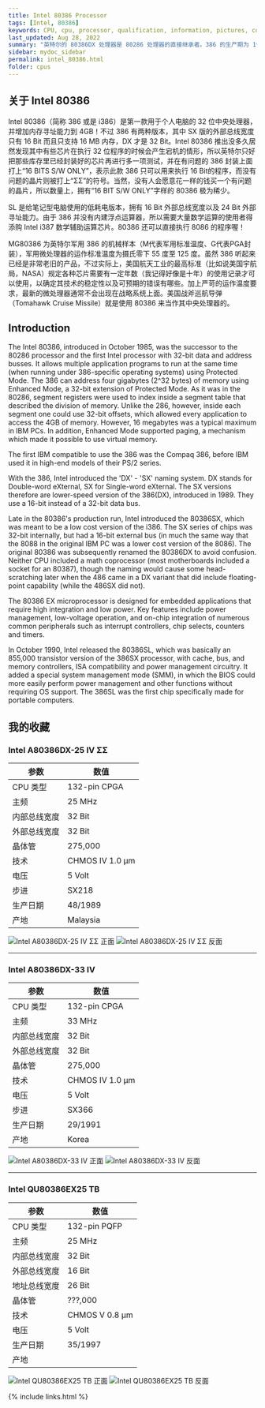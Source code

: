 ```yaml
---
title: Intel 80386 Processor
tags: [Intel, 80386]
keywords: CPU, cpu, processor, qualification, information, pictures, core, frequency, chip packaging, packaging, cpu info, x86, collection, amd, cyrix, harris, ibm, idt, iit, intel, motorola, nec, sgs, sgs-thomson, siemens, ST, signetics, mhs, ti, texas instruments, ulsi, umc, weitek, zilog, 808x, 8085, 8088, 8086, 80188, 80186, 80286, 286, 80386, 386, i386, Am386, 386sx, 386dx, 486, i486, 586, 486sx, 486dx, overdrive, 487, pentium, 586, 5x86, 386dlc, 386slc, 486dx2, mmx, ppro, pentium-pro, pro, athlon, duron, z80, dirk oppelt, dirk, oppelt, engineering, sample, samples
last_updated: Aug 28, 2022
summary: "英特尔的 80386DX 处理器是 80286 处理器的直接继承者。386 的生产期为 1985 年 10 月至 2007 年 9 月。借助 386，英特尔终于转向了 32 位微架构，今天仍然可以在最新的 64 位处理器中找到这种架构。DX 处理器上市 3 年后，即 1988 年 6 月，i386SX 处理器开始销售。然而，具有 SX CPU 的计算机系统只有 16 Bit 的外部数据总线和 24 Bit 的地址总线，因此比具有相同时钟速度的 DX 系统要慢得多。另一方面，可以使用 SX 处理器构建用于办公区域的相对便宜的 PC。386处理器也由 AMD、Chips & Technologies、Cyrix、IBM 和德州仪器制造。"
sidebar: mydoc_sidebar
permalink: intel_80386.html
folder: cpus
---
```


## 关于 Intel 80386

Intel 80386（简称 386 或是 i386）是第一款用于个人电脑的 32 位中央处理器，并增加内存寻址能力到 4GB！不过 386 有两种版本，其中 SX 版的外部总线宽度只有 16 Bit 而且只支持 16 MB 内存，DX 才是 32 Bit。Intel 80386 推出没多久居然发现其中有些芯片在执行 32 位程序的时候会产生宕机的情形，所以英特尔只好把那些库存里已经封装好的芯片再进行多一项测试，并在有问题的 386 封装上面打上“16 BITS S/W ONLY”，表示此款 386 只可以用来执行 16 Bit的程序，而没有问题的晶片则被打上“ΣΣ”的符号。当然，没有人会愿意花一样的钱买一个有问题的晶片，所以数量上，拥有“16 BIT S/W ONLY”字样的 80386 极为稀少。

SL 是给笔记型电脑使用的低耗电版本，拥有 16 Bit 外部总线宽度以及 24 Bit 外部寻址能力。由于 386 并没有内建浮点运算器，所以需要大量数学运算的使用者得添购 Intel i387 数学辅助运算芯片。80386 还可以直接执行 8086 的程序喔！ 

MG80386 为英特尔军用 386 的机械样本（M代表军用标准温度、G代表PGA封装），军用微处理器的运作标准温度为摄氏零下 55 度至 125 度。虽然 386 听起来已经是非常老旧的产品，不过实际上，美国航天工业的最高标准（比如说美国宇航局，NASA）规定各种芯片需要有一定年数（我记得好像是十年）的使用记录才可以使用，以确定其技术的稳定性以及可预期的错误有哪些。加上严苛的运作温度要求，最新的微处理器通常不会出现在战略系统上面。美国战斧巡航导弹（Tomahawk Cruise Missile）就是使用 80386 来当作其中央处理器的。

## Introduction

The Intel 80386, introduced in October 1985, was the successor to the 80286 processor and the first Intel processor with 32-bit data and address busses. It allows multiple application programs to run at the same time (when running under 386-specific operating systems) using Protected Mode. The 386 can address four gigabytes (2^32 bytes) of memory using Enhanced Mode, a 32-bit extension of Protected Mode. As it was in the 80286, segment registers were used to index inside a segment table that described the division of memory. Unlike the 286, however, inside each segment one could use 32-bit offsets, which allowed every application to access the 4GB of memory. However, 16 megabytes was a typical maximum in IBM PCs.
In addition, Enhanced Mode supported paging, a mechanism which made it possible to use virtual memory.
 
The first IBM compatible to use the 386 was the Compaq 386, before IBM used it in high-end models of their PS/2 series.
 
With the 386, Intel introduced the 'DX' - 'SX' naming system. DX stands for Double-word eXternal, SX for Single-word eXternal. The SX versions therefore are lower-speed version of the 386(DX), introduced in 1989. They use a 16-bit instead of a 32-bit data bus.

Late in the 80386's production run, Intel introduced the 80386SX, which was meant to be a low cost version of the i386. The SX series of chips was 32-bit internally, but had a 16-bit external bus (in much the same way that the 8088 in the original IBM PC was a lower cost version of the 8086). The original 80386 was subsequently renamed the 80386DX to avoid confusion. Neither CPU included a math coprocessor (most motherboards included a socket for an 80387), though the naming would cause some head-scratching later when the 486 came in a DX variant that did include floating-point capability (while the 486SX did not).

The 80386 EX microprocessor is designed for embedded applications that require high integration and low power. Key features include power management, low-voltage operation, and on-chip integration of numerous common peripherals such as interrupt controllers, chip selects, counters and timers.

In October 1990, Intel released the 80386SL, which was basically an 855,000 transistor version of the 386SX processor, with cache, bus, and memory controllers, ISA compatibility and power management circuitry. It added a special system management mode (SMM), in which the BIOS could more easily perform power management and other functions without requiring OS support. The 386SL was the first chip specifically made for portable computers.

## 我的收藏

### Intel A80386DX-25 IV ΣΣ

| 参数 | 数值 |
| ------ | ------ |
| CPU 类型 | 132-pin CPGA |
| 主频 | 25 MHz |
| 内部总线宽度 | 32 Bit |
| 外部总线宽度 | 32 Bit |
| 晶体管 | 275,000 |
| 技术 | CHMOS IV 1.0 µm |
| 电压 | 5 Volt |
| 步进 | SX218 |
| 生产日期 | 48/1989 |
| 产地 | Malaysia |

![Intel A80386DX-25 IV ΣΣ 正面](/images/cpus/Intel/Intel_A80386DX-25_IV_ΣΣ_1.jpg)
![Intel A80386DX-25 IV ΣΣ 反面](/images/cpus/Intel/Intel_A80386DX-25_IV_ΣΣ_2.jpg)

---------

### Intel A80386DX-33 IV

| 参数 | 数值 |
| ------ | ------ |
| CPU 类型 | 132-pin CPGA |
| 主频 | 33 MHz |
| 内部总线宽度 | 32 Bit |
| 外部总线宽度 | 32 Bit |
| 晶体管 | 275,000 |
| 技术 | CHMOS IV 1.0 µm |
| 电压 | 5 Volt |
| 步进 | SX366 |
| 生产日期 | 29/1991 |
| 产地 | Korea |

![Intel A80386DX-33 IV 正面](/images/cpus/Intel/Intel_A80386DX-33_IV_1.jpg)
![Intel A80386DX-33 IV 反面](/images/cpus/Intel/Intel_A80386DX-33_IV_2.jpg)

---------

### Intel QU80386EX25 TB

| 参数 | 数值 |
| ------ | ------ |
| CPU 类型 | 132-pin PQFP |
| 主频 | 25 MHz |
| 内部总线宽度 | 32 Bit |
| 外部总线宽度 | 16 Bit |
| 地址总线宽度 | 26 Bit |
| 晶体管 | ???,000 |
| 技术 | CHMOS V 0.8 µm |
| 电压 | 5 Volt |
| 生产日期 | 35/1997 |
| 产地 |  |

![Intel QU80386EX25 TB 正面](/images/cpus/Intel/Intel_QU80386EX25_TB_1.jpg)
![Intel QU80386EX25 TB 反面](/images/cpus/Intel/Intel_QU80386EX25_TB_2.jpg)

{% include links.html %}
